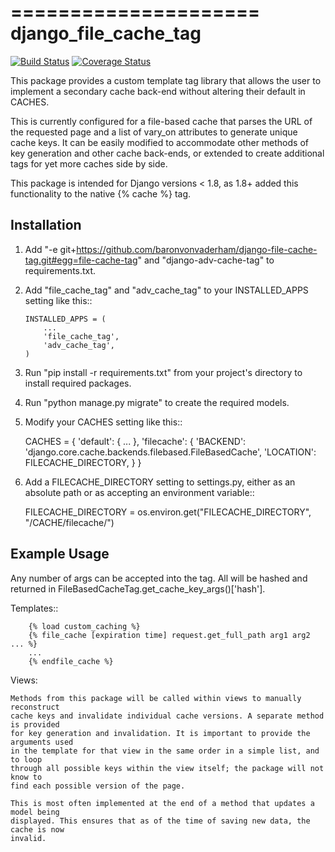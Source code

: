 =====================
django_file_cache_tag
=====================

[![Build Status](https://travis-ci.org/baronvonvaderham/django-file-cache-tag.svg?branch=master)](https://travis-ci.org/baronvonvaderham/django-file-cache-tag) [![Coverage Status](https://coveralls.io/repos/baronvonvaderham/django-file-cache-tag/badge.svg?branch=master&service=github)](https://coveralls.io/github/baronvonvaderham/django-file-cache-tag?branch=master)

This package provides a custom template tag library that allows
the user to implement a secondary cache back-end without altering
their default in CACHES.

This is currently configured for a file-based cache that parses
the URL of the requested page and a list of vary_on attributes
to generate unique cache keys. It can be easily modified to
accommodate other methods of key generation and other cache
back-ends, or extended to create additional tags for yet more
caches side by side.

This package is intended for Django versions < 1.8, as 1.8+ added
this functionality to the native {% cache %} tag.

Installation
------------

1.  Add "-e git+https://github.com/baronvonvaderham/django-file-cache-tag.git#egg=file-cache-tag"
    and "django-adv-cache-tag" to requirements.txt.

2.  Add "file_cache_tag" and "adv_cache_tag" to your INSTALLED_APPS setting like this::

        INSTALLED_APPS = (
            ...
            'file_cache_tag',
            'adv_cache_tag',
        )

3.  Run "pip install -r requirements.txt" from your project's
    directory to install required packages.

4. Run "python manage.py migrate" to create the required models.

5. Modify your CACHES setting like this::

    CACHES = {
        'default': {
            ...
        },
        'filecache': {
            'BACKEND': 'django.core.cache.backends.filebased.FileBasedCache',
            'LOCATION': FILECACHE_DIRECTORY,
        }
    }

6. Add a FILECACHE_DIRECTORY setting to settings.py, either as an absolute path or as accepting an environment variable::

    FILECACHE_DIRECTORY = os.environ.get("FILECACHE_DIRECTORY", "/CACHE/filecache/")

Example Usage
-------------
Any number of args can be accepted into the tag. All will be hashed and returned in
FileBasedCacheTag.get_cache_key_args()['hash'].

Templates::

        {% load custom_caching %}
        {% file_cache [expiration time] request.get_full_path arg1 arg2 ... %}
        ...
        {% endfile_cache %}

Views:

    Methods from this package will be called within views to manually reconstruct
    cache keys and invalidate individual cache versions. A separate method is provided
    for key generation and invalidation. It is important to provide the arguments used
    in the template for that view in the same order in a simple list, and to loop
    through all possible keys within the view itself; the package will not know to
    find each possible version of the page.

    This is most often implemented at the end of a method that updates a model being
    displayed. This ensures that as of the time of saving new data, the cache is now
    invalid.
